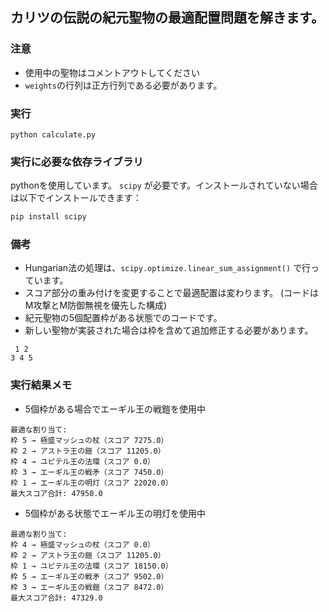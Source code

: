 ## カリツの伝説の紀元聖物の最適配置問題を解きます。
### 注意
- 使用中の聖物はコメントアウトしてください
- `weights`の行列は正方行列である必要があります。

### 実行
```shell
python calculate.py
```

### 実行に必要な依存ライブラリ
pythonを使用しています。  `scipy` が必要です。インストールされていない場合は以下でインストールできます：

```bash
pip install scipy
```

### 備考
- Hungarian法の処理は、`scipy.optimize.linear_sum_assignment()` で行っています。
- スコア部分の重み付けを変更することで最適配置は変わります。 (コードはM攻撃とM防御無視を優先した構成)
- 紀元聖物の5個配置枠がある状態でのコードです。
- 新しい聖物が実装された場合は枠を含めて追加修正する必要があります。
```
 1 2
3 4 5
```

### 実行結果メモ
- 5個枠がある場合でエーギル王の戦鎧を使用中
```
最適な割り当て:
枠 5 → 極盛マッシュの杖（スコア 7275.0）
枠 2 → アストラ王の鎧（スコア 11205.0）
枠 4 → ユピテル王の法環（スコア 0.0）
枠 3 → エーギル王の戦矛（スコア 7450.0）
枠 1 → エーギル王の明灯（スコア 22020.0）
最大スコア合計: 47950.0
```

- 5個枠がある状態でエーギル王の明灯を使用中
```
最適な割り当て:
枠 4 → 極盛マッシュの杖（スコア 0.0）
枠 2 → アストラ王の鎧（スコア 11205.0）
枠 1 → ユピテル王の法環（スコア 18150.0）
枠 5 → エーギル王の戦矛（スコア 9502.0）
枠 3 → エーギル王の戦鎧（スコア 8472.0）
最大スコア合計: 47329.0
```